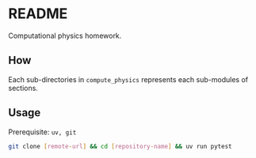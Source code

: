 # README

Computational physics homework.

## How

Each sub-directories in `compute_physics` represents each sub-modules of sections.

## Usage

Prerequisite: `uv, git`

```bash
git clone [remote-url] && cd [repository-name] && uv run pytest
```
